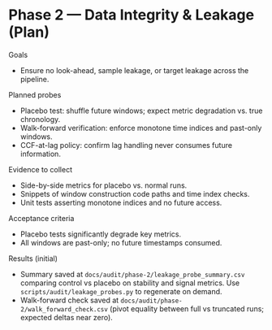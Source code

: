 # Phase 2 — Data Integrity & Leakage (Plan)

Goals
- Ensure no look-ahead, sample leakage, or target leakage across the pipeline.

Planned probes
- Placebo test: shuffle future windows; expect metric degradation vs. true chronology.
- Walk-forward verification: enforce monotone time indices and past-only windows.
- CCF-at-lag policy: confirm lag handling never consumes future information.

Evidence to collect
- Side-by-side metrics for placebo vs. normal runs.
- Snippets of window construction code paths and time index checks.
- Unit tests asserting monotone indices and no future access.

Acceptance criteria
- Placebo tests significantly degrade key metrics.
- All windows are past-only; no future timestamps consumed.

Results (initial)
- Summary saved at `docs/audit/phase-2/leakage_probe_summary.csv` comparing control vs placebo on stability and signal metrics.
  Use `scripts/audit/leakage_probes.py` to regenerate on demand.
- Walk-forward check saved at `docs/audit/phase-2/walk_forward_check.csv` (pivot equality between full vs truncated runs; expected deltas near zero).
